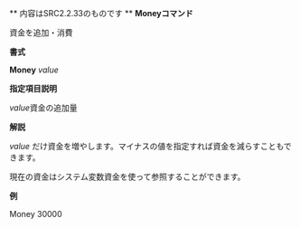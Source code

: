 ** 内容はSRC2.2.33のものです **
**Moneyコマンド**

資金を追加・消費

**書式**

**Money** *value*

**指定項目説明**

*value*資金の追加量

**解説**

*value* だけ資金を増やします。マイナスの値を指定すれば資金を減らすこともできます。

現在の資金はシステム変数資金を使って参照することができます。

**例**

Money 30000
